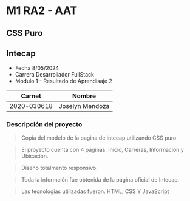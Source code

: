 # M1 RA2 - AAT
## CSS Puro
## Intecap

- Fecha 8/05/2024
- Carrera Desarrollador FullStack
- Modulo 1 - Resultado de Aprendisaje 2

|Carnet|Nombre|
|------|------|
|2020-030618|Joselyn Mendoza|

### Descripción del proyecto
>Copia del modelo de la pagina de intecap utilizando CSS puro.

>El proyecto cuenta con 4 páginas: Inicio, Carreras, Información y Ubicación.

>Diseño totalmento responsivo.

>Toda la informción fue obtenida de la página oficial de Intecap.

>Las tecnologias utilizadas fueron. HTML, CSS Y JavaScript